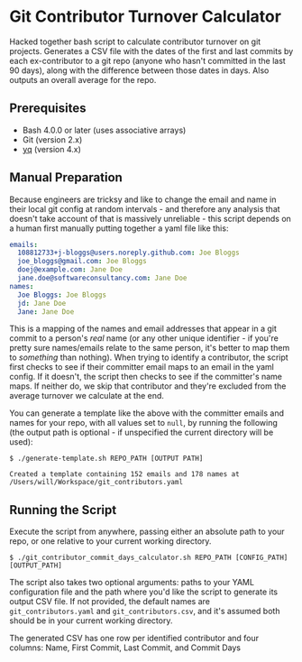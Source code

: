 # Git Contributor Turnover Calculator

Hacked together bash script to calculate contributor turnover on git projects. Generates a CSV file with the dates of the first and last commits by each ex-contributor to a git repo (anyone who hasn't committed in the last 90 days), along with the difference between those dates in days. Also outputs an overall average for the repo.

## Prerequisites
* Bash 4.0.0 or later (uses associative arrays)
* Git (version 2.x)
* [yq](https://mikefarah.gitbook.io/yq/) (version 4.x)

## Manual Preparation

Because engineers are tricksy and like to change the email and name in their local git config at random intervals - and therefore any analysis that doesn't take account of that is massively unreliable - this script depends on a human first manually putting together a yaml file like this:

```yaml
emails:
  108812733+j-bloggs@users.noreply.github.com: Joe Bloggs
  joe_bloggs@gmail.com: Joe Bloggs
  doej@example.com: Jane Doe
  jane.doe@softwareconsultancy.com: Jane Doe
names:
  Joe Bloggs: Joe Bloggs
  jd: Jane Doe
  Jane: Jane Doe
```

This is a mapping of the names and email addresses that appear in a git commit to a person's _real_ name (or any other unique identifier - if you're pretty sure names/emails relate to the same person, it's better to map them to _something_ than nothing). When trying to identify a contributor, the script first checks to see if their committer email maps to an email in the yaml config. If it doesn't, the script then checks to see if the committer's name maps. If neither do, we skip that contributor and they're excluded from the average turnover we calculate at the end.

You can generate a template like the above with the committer emails and names for your repo, with all values set to `null`, by running the following (the output path is optional - if unspecified the current directory will be used):

```console
$ ./generate-template.sh REPO_PATH [OUTPUT PATH]

Created a template containing 152 emails and 178 names at /Users/will/Workspace/git_contributors.yaml
```

## Running the Script

Execute the script from anywhere, passing either an absolute path to your repo, or one relative to your current working directory.

```console
$ ./git_contributor_commit_days_calculator.sh REPO_PATH [CONFIG_PATH] [OUTPUT_PATH]
```

The script also takes two optional arguments: paths to your YAML configuration file and the path where you'd like the script to generate its output CSV file. If not provided, the default names are `git_contributors.yaml` and `git_contributors.csv`, and it's assumed both should be in your current working directory.

The generated CSV has one row per identified contributor and  four columns: Name, First Commit, Last Commit, and Commit Days
